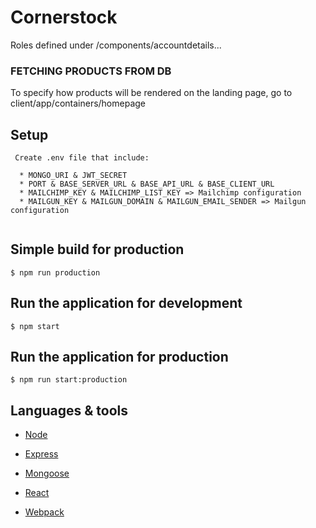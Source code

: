 # Cornerstock

Roles defined under /components/accountdetails...

### FETCHING PRODUCTS FROM DB
To specify how products will be rendered on the landing page, go to client/app/containers/homepage


## Setup

```
 Create .env file that include:

  * MONGO_URI & JWT_SECRET
  * PORT & BASE_SERVER_URL & BASE_API_URL & BASE_CLIENT_URL
  * MAILCHIMP_KEY & MAILCHIMP_LIST_KEY => Mailchimp configuration
  * MAILGUN_KEY & MAILGUN_DOMAIN & MAILGUN_EMAIL_SENDER => Mailgun configuration


```


## Simple build for production

```
$ npm run production

```

## Run the application for development

```
$ npm start

```

## Run the application for production

```
$ npm run start:production

```


## Languages & tools

- [Node](https://nodejs.org/en/)

- [Express](https://expressjs.com/)

- [Mongoose](https://mongoosejs.com/)

- [React](https://reactjs.org/)

- [Webpack](https://webpack.js.org/)

